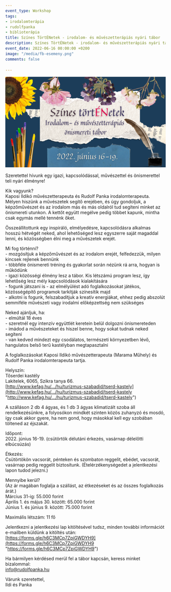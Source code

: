 ```yaml
---
event_type: Workshop
tags:
- irodalomterápia
- rudolfpanka
- biblioterápia
title: Színes TörtÉNetek - irodalom- és művészetterápiás nyári tábor
description: Színes TörtÉNetek - irodalom- és művészetterápiás nyári tábor
event_date: 2022-06-16 00:00:00 +0200
image: "/media/fb-esemeny.png"
comments: false

---
```

![](/media/fb-esemeny.png)

Szeretettel hívunk egy igazi, kapcsolódással, művészettel és önismerettel teli nyári élményre!

Kik vagyunk?  
Kaposi Ildikó művészetterapeuta és Rudolf Panka irodalomterapeuta.  
Mélyen hiszünk a művészetek segítő erejében, és úgy gondoljuk, a képzőművészet és az irodalom más és más oldalról tud segíteni minket az önismereti utunkon. A kettőt együtt megélve pedig többet kapunk, mintha csak egymás mellé tennénk őket.

Összeállítottunk egy inspiráló, elmélyedésre, kapcsolódásra alkalmas hosszú hétvégét neked, ahol lehetőséged lesz egyszerre saját magaddal lenni, és közösségben élni meg a művészetek erejét.

Mi fog történni?  
\- mozgósítjuk a képzőművészet és az irodalom erejét, felfedezzük, milyen kincsek rejlenek bennünk  
\- többféle önismereti tréning és gyakorlat során nézünk rá arra, hogyan is működünk  
\- igazi közösségi élmény lesz a tábor. Kis létszámú program lesz, így lehetőség lesz mély kapcsolódások kialakítására  
\- fogunk játszani is - az elmélyülést adó foglalkozásokat játékos, közösségépítő programok tarkítják színesítik majd  
\- alkotni is fogunk, felszabadítjuk a kreatív energiákat, ehhez pedig abszolút semmiféle művészeti vagy irodalmi előképzettség nem szükséges

Neked ajánljuk, ha:  
\- elmúltál 18 éves  
\- szeretnél egy intenzív együttlét keretein belül dolgozni önismereteden  
\- imádod a művészeteket és hiszel benne, hogy sokat tudnak neked segíteni  
\- van kedved mindezt egy csodálatos, természeti környezetben lévő, hangulatos belső terű kastélyban megtapasztalni

A foglalkozásokat Kaposi Ildikó művészetterapeuta (Marama Műhely) és Rudolf Panka irodalomterapeuta tartja.

Helyszín:  
Tőserdei kastély  
Lakitelek, 6065, Szikra tanya 66.  
[http://www.kefag.hu/.../hu/turizmus-szabadid/tserd-kastely](http://www.kefag.hu/.../hu/turizmus-szabadid/tserd-kastely "http://www.kefag.hu/.../hu/turizmus-szabadid/tserd-kastely")

A szálláson 2 db 4 ágyas, és 1 db 3 ágyas klimatizált szoba áll rendelkezésünkre, a folyosókon mindkét szinten közös zuhanyzó és mosdó, így csak akkor gyere, ha nem gond, hogy másokkal kell egy szobában töltened az éjszakát.

Időpont:  
2022\. június 16-19. (csütörtök délutáni érkezés, vasárnap délelőtti elbúcsúzás)

Étkezés:  
Csütörtökön vacsorát, pénteken és szombaton reggelit, ebédet, vacsorát, vasárnap pedig reggelit biztosítunk. (Ételérzékenységedet a jelentkezési lapon tudod jelezni.)

Mennyibe kerül?  
(Az ár magában foglalja a szállást, az étkezéseket és az összes foglalkozás árát.)  
Március 31-ig: 55.000 forint  
Április 1. és május 30. között: 65.000 forint  
Június 1. és június 9. között: 75.000 forint

Maximális létszám: 11 fő

Jelentkezni a jelentkezési lap kitöltésével tudsz, minden további információt e-mailben küldünk a kitöltés után:  
[https://forms.gle/h6C3MCp7ZpiGWDYH9](https://forms.gle/h6C3MCp7ZpiGWDYH9 "https://forms.gle/h6C3MCp7ZpiGWDYH9")

Ha bármilyen kérdésed merül fel a tábor kapcsán, keress minket bizalommal:  
info@rudolfpanka.hu

Várunk szeretettel,  
Ildi és Panka